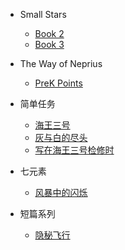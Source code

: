 <!-- docs/_sidebar.md -->

- Small Stars
  - [Book 2](small-stars/book2.md)
  - [Book 3](small-stars/book3.md)

- The Way of Neprius
  - [PreK Points](nep-way/prek-points.md)

- 简单任务
  - [海王三号](episodes/19326-neptune-3.md)
  - [灰与白的尽头](episodes/19420-gray-and-white.md)
  - [写在海王三号检修时](episodes/19903-segmented.md)

- 七元素
  - [风暴中的闪烁](episodes/19609-storm-twinkle.md)

- 短篇系列
  - [隐秘飞行](short/fly-in-secret.md)

